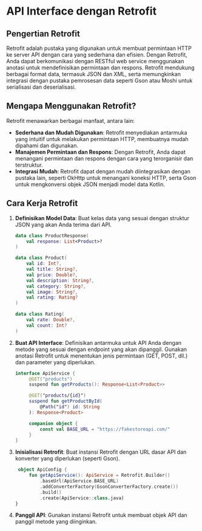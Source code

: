# API Interface dengan Retrofit

## Pengertian Retrofit

Retrofit adalah pustaka yang digunakan untuk membuat permintaan HTTP ke server API dengan cara yang sederhana dan efisien. Dengan Retrofit, Anda dapat berkomunikasi dengan RESTful web service menggunakan anotasi untuk mendefinisikan permintaan dan respons. Retrofit mendukung berbagai format data, termasuk JSON dan XML, serta memungkinkan integrasi dengan pustaka pemrosesan data seperti Gson atau Moshi untuk serialisasi dan deserialisasi.

## Mengapa Menggunakan Retrofit?

Retrofit menawarkan berbagai manfaat, antara lain:

- **Sederhana dan Mudah Digunakan**: Retrofit menyediakan antarmuka yang intuitif untuk melakukan permintaan HTTP, membuatnya mudah dipahami dan digunakan.
- **Manajemen Permintaan dan Respons**: Dengan Retrofit, Anda dapat menangani permintaan dan respons dengan cara yang terorganisir dan terstruktur.
- **Integrasi Mudah**: Retrofit dapat dengan mudah diintegrasikan dengan pustaka lain, seperti OkHttp untuk menangani koneksi HTTP, serta Gson untuk mengkonversi objek JSON menjadi model data Kotlin.

## Cara Kerja Retrofit

1. **Definisikan Model Data**: Buat kelas data yang sesuai dengan struktur JSON yang akan Anda terima dari API.

   ```kotlin
   data class ProductResponse(
       val response: List<Product>?
   )

   data class Product(
       val id: Int?,
       val title: String?,
       val price: Double?,
       val description: String?,
       val category: String?,
       val image: String?,
       val rating: Rating?
   )

   data class Rating(
       val rate: Double?,
       val count: Int?
   )
   ```

2. **Buat API Interface**: Definisikan antarmuka untuk API Anda dengan metode yang sesuai dengan endpoint yang akan dipanggil. Gunakan anotasi Retrofit untuk menentukan jenis permintaan (GET, POST, dll.) dan parameter yang diperlukan.

   ```kotlin
   interface ApiService {
        @GET("products")
        suspend fun getProducts(): Response<List<Product>>

        @GET("products/{id}")
        suspend fun getProductById(
            @Path("id") id: String
        ): Response<Product>

        companion object {
            const val BASE_URL = "https://fakestoreapi.com/"
        }
   }
   ```

3. **Inisialisasi Retrofit**: Buat instansi Retrofit dengan URL dasar API dan konverter yang diperlukan (seperti Gson).

   ```kotlin
    object ApiConfig {
        fun getApiService(): ApiService = Retrofit.Builder()
            .baseUrl(ApiService.BASE_URL)
            .addConverterFactory(GsonConverterFactory.create())
            .build()
            .create(ApiService::class.java)
   }
   ```

4. **Panggil API**: Gunakan instansi Retrofit untuk membuat objek API dan panggil metode yang diinginkan.
